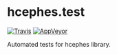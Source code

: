 # hcephes.test

[![Travis](https://img.shields.io/travis/com/horta/hcephes.svg?style=flat-square&label=linux%20%2F%20macos%20build)](https://travis-ci.com/horta/hcephes) [![AppVeyor](https://img.shields.io/appveyor/ci/Horta/hcephes.svg?style=flat-square&label=windows%20build)](https://ci.appveyor.com/project/Horta/hcephes)

Automated tests for hcephes library.
